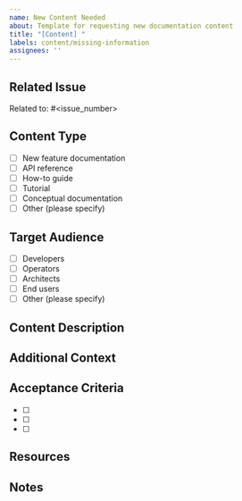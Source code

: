 ```yaml
---
name: New Content Needed
about: Template for requesting new documentation content
title: "[Content] "
labels: content/missing-information
assignees: ''
---
```


## Related Issue
<!-- Link to the original issue that triggered this content request -->
Related to: #<issue_number>

## Content Type
<!-- What type of content is needed? -->
- [ ] New feature documentation
- [ ] API reference
- [ ] How-to guide
- [ ] Tutorial
- [ ] Conceptual documentation
- [ ] Other (please specify)

## Target Audience
<!-- Who is this content for? -->
- [ ] Developers
- [ ] Operators
- [ ] Architects
- [ ] End users
- [ ] Other (please specify)

## Content Description
<!-- Provide a clear description of what content is needed -->
<!-- What should the documentation cover? What are the key points to include? -->

## Additional Context
<!-- Add any additional context about the content request here -->
<!-- Include any specific requirements, examples, or references -->

## Acceptance Criteria
<!-- What should be included in the documentation to consider it complete? -->
- [ ] 
- [ ] 
- [ ] 

## Resources
<!-- Add any relevant resources, links, or references that might help with creating the content -->

## Notes
<!-- Any additional notes or comments --> 